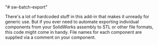 "# sw-batch-export" 

There's a lot of hardcoded stuff in this add-in that makes it unready for generic use. But if you ever need to automate exporting individual components from your SolidWorks assembly to STL or other file formats, this code might come in handy. File names for each component are supplied via a comment on your component.
